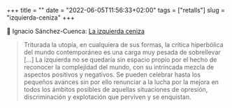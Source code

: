 +++
title = ""
date = "2022-06-05T11:56:33+02:00"
tags = ["retalls"]
slug = "izquierda-ceniza"
+++

📎 Ignacio Sánchez-Cuenca: [La izquierda ceniza](https://ctxt.es/es/20220601/Firmas/39900/)

> Triturada la utopía, en cualquiera de sus formas, la crítica hiperbólica del mundo contemporáneo es una carga muy pesada de sobrellevar […] La izquierda no se quedaría sin espacio propio por el hecho de reconocer la complejidad del mundo, con su intrincada mezcla de aspectos positivos y negativos. Se pueden celebrar hasta los pequeños avances sin por ello renunciar a la lucha por la mejora en todos los ámbitos posibles de aquellas situaciones de opresión, discriminación y explotación que perviven y se enquistan.
